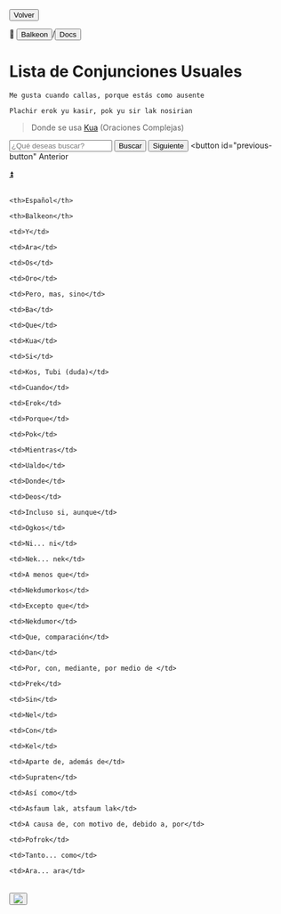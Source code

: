 <button class="button-82-pushable" role="button" onclick="history.back()">
  <span class="button-82-shadow"></span>
  <span class="button-82-edge"></span>
  <span class="button-82-front text">
  Volver
 </span> </button>

📂 <button class="button-16" role="button" onclick="location.href='../../index'">Balkeon</button>/<button class="button-16" role="button" onclick="location.href='../index'">Docs</button>

# Lista de Conjunciones Usuales

`Me gusta cuando callas, porque estás como ausente`

`Plachir erok yu kasir, pok yu sir lak nosirian`

> Donde se usa [Kua](../../grammar/complexsentences) (Oraciones Complejas)

<input type="text" id="search-input" placeholder="¿Qué deseas buscar?"> <button id="search-button" onclick="searchAndHighlightTable()">Buscar</button> <button id="next-button" onclick="nextMatch()">Siguiente</button> <button id="previous-button" Anterior
<div class="table-wrapper" markdown="block">
<table id="content-table" style="width:100%">

<a name="top"></a>
<a class="top-link hide" href="#top">⏫️</a> 
<table id="content-table" style="width:100%">

  <theader>

  <tr>

    <th>Español</th>

    <th>Balkeon</th>

  </tr>

  </theader>

  <tbody>

  <tr>

    <td>Y</td>

    <td>Ara</td>

  </tr>

  <tr>

    <td>Os</td>

    <td>Oro</td>

  </tr>

  <tr>

    <td>Pero, mas, sino</td>

    <td>Ba</td>

  </tr>

  <tr>

    <td>Que</td>

    <td>Kua</td>

  </tr>

  <tr>

    <td>Si</td>

    <td>Kos, Tubi (duda)</td>

  </tr>

  <tr>

    <td>Cuando</td>

    <td>Erok</td>

  </tr>

  <tr>

    <td>Porque</td>

    <td>Pok</td>

  </tr>  

  <tr>

    <td>Mientras</td>

    <td>Ualdo</td>

  </tr>

  <tr>

    <td>Donde</td>

    <td>Deos</td>

  </tr>

  <tr>

    <td>Incluso si, aunque</td>

    <td>Ogkos</td>

  </tr>

  <tr>

    <td>Ni... ni</td>

    <td>Nek... nek</td>

  </tr>

  <tr>

    <td>A menos que</td>

    <td>Nekdumorkos</td>

  </tr>

  <tr>

    <td>Excepto que</td>

    <td>Nekdumor</td>

  </tr>

  <tr>

    <td>Que, comparación</td>

    <td>Dan</td>

  </tr>

  <tr>

    <td>Por, con, mediante, por medio de </td>

    <td>Prek</td>

  </tr>

  <tr>

    <td>Sin</td>

    <td>Nel</td>

  </tr>

  <tr>

    <td>Con</td>

    <td>Kel</td>

  </tr>

  <tr>

    <td>Aparte de, además de</td>

    <td>Supraten</td>

  </tr>

  <tr>

    <td>Así como</td>

    <td>Asfaum lak, atsfaum lak</td>

  </tr>

  <tr>

    <td>A causa de, con motivo de, debido a, por</td>

    <td>Pofrok</td>

  </tr>
  <tr>

    <td>Tanto... como</td>

    <td>Ara... ara</td>

  </tr>

</tbody>
</table>


<button class="button-17" role="button" onclick="langRedirect('es')"><img src="https://img.icons8.com/?size=35&id=95094&format=png&color=000000"/></button> 
